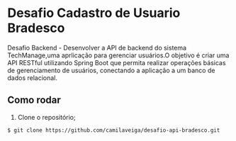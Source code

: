 # Desafio Cadastro de Usuario Bradesco </h2>

Desafio Backend - Desenvolver a API de backend do sistema TechManage,uma aprlicação para gerenciar usuários.O objetivo é criar uma API RESTful utilizando Spring Boot que permita realizar operações básicas de gerenciamento de usuários, conectando a aplicação a um banco de dados relacional.

## Como rodar

1. Clone o repositório;

```bash
$ git clone https://github.com/camilaveiga/desafio-api-bradesco.git
```